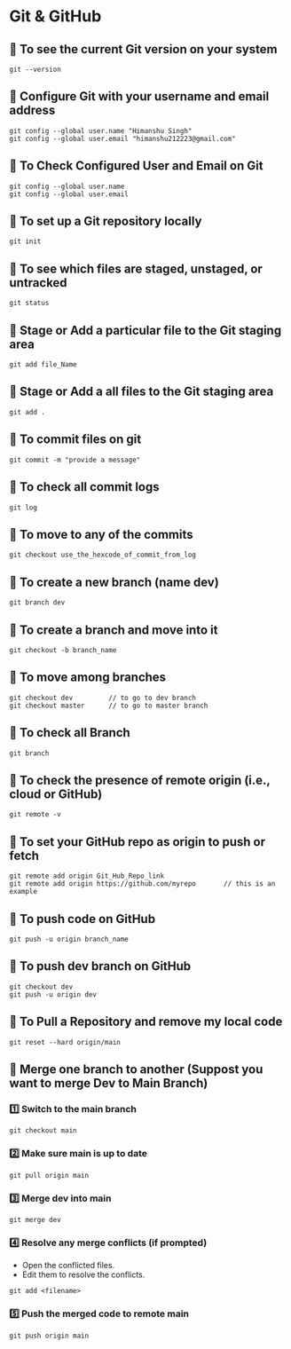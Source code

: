 # Git & GitHub


## 📝 To see the current Git version on your system
```
git --version
```


## 📝 Configure Git with your username and email address
```
git config --global user.name "Himanshu Singh"
git config --global user.email "himanshu212223@gmail.com"
```


## 📝 To Check Configured User and Email on Git
```
git config --global user.name
git config --global user.email
```


## 📝 To set up a Git repository locally
```
git init
```

## 📝 To see which files are staged, unstaged, or untracked
```
git status
```

## 📝 Stage or Add a particular file to the Git staging area
```
git add file_Name
```


## 📝 Stage or Add a all files to the Git staging area
```
git add .
```


## 📝 To commit files on git
```
git commit -m "provide a message"
```


## 📝 To check all commit logs 
```
git log
```


## 📝 To move to any of the commits
```
git checkout use_the_hexcode_of_commit_from_log
```


## 📝 To create a new branch (name dev)
```
git branch dev
```


## 📝 To create a branch and move into it
```
git checkout -b branch_name
```


## 📝 To move among branches
```
git checkout dev         // to go to dev branch
git checkout master      // to go to master branch
```

## 📝 To check all Branch
```
git branch
```


## 📝 To check the presence of remote origin (i.e., cloud or GitHub)
```
git remote -v
```


## 📝 To set your GitHub repo as origin to push or fetch 
```
git remote add origin Git_Hub_Repo_link
git remote add origin https://github.com/myrepo       // this is an example
```


## 📝 To push code on GitHub
```
git push -u origin branch_name
```


## 📝 To push dev branch on GitHub
```
git checkout dev
git push -u origin dev
```

## 📝 To Pull a Repository and remove my local code
```
git reset --hard origin/main
```


## 📝 Merge one branch to another (Suppost you want to merge Dev to Main Branch)

### 1️⃣ Switch to the main branch
```
git checkout main
```

### 2️⃣ Make sure main is up to date
```
git pull origin main
```

### 3️⃣ Merge dev into main
```
git merge dev
```

### 4️⃣ Resolve any merge conflicts (if prompted)
- Open the conflicted files.
- Edit them to resolve the conflicts.
```
git add <filename>
```

### 5️⃣ Push the merged code to remote main
```
git push origin main
```